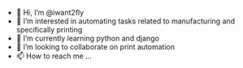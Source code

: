 - 👋 Hi, I’m @iwant2fly
- 👀 I’m interested in automating tasks related to manufacturing and specifically printing
- 🌱 I’m currently learning python and django
- 💞️ I’m looking to collaborate on print automation
- 📫 How to reach me ...

<!---
iwant2fly/iwant2fly is a ✨ special ✨ repository because its `README.md` (this file) appears on your GitHub profile.
You can click the Preview link to take a look at your changes.
--->
